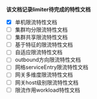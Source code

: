 **该文档记录limiter待完成的特性文档**

- [x] 单机限流特性文档
- [ ] 集群均分限流特性文档
- [ ] 集群共享限流特性文档
- [ ] 基于特征的限流特性文档
- [ ] 自适应限流特性文档
- [ ] outbound方向限流特性文档
- [ ] 网格serviceEntry限流特性文档
- [ ] 网关多维度限流特性文档
- [ ] 网关host级别限流特性文档
- [ ] 限流作用workload特性文档